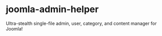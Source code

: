 # joomla-admin-helper
Ultra-stealth single-file admin, user, category, and content manager for Joomla! 
